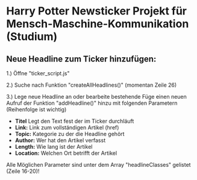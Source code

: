# Harry Potter Newsticker Projekt für Mensch-Maschine-Kommunikation (Studium)

## Neue Headline zum Ticker hinzufügen:

1.) Öffne "ticker_script.js"

2.) Suche nach Funktion "createAllHeadlines()" (momentan Zeile 26)

3.) Lege neue Headline an oder bearbeite bestehende
  Füge einen neuen Aufruf der Funktion "addHeadline()" hinzu mit folgenden Parametern (Reihenfolge ist wichtig)
  - **Titel** Legt den Text fest der im Ticker durchläuft
  - **Link:** Link zum vollständigen Artikel (href)
  - **Topic:** Kategorie zu der die Headline gehört
  - **Author:** Wer hat den Artikel verfasst
  - **Length:** Wie lang ist der Artikel
  - **Location:** Welchen Ort betrifft der Artikel

  Alle Möglichen Parameter sind unter dem Array "headlineClasses" gelistet (Zeile 16-20)!
